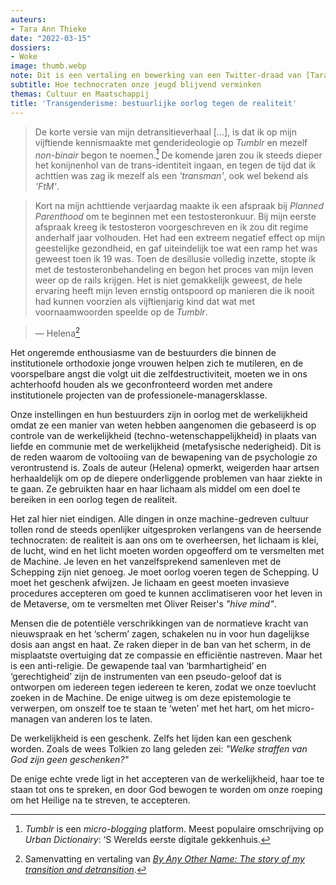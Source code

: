 ```yaml
---
auteurs:
- Tara Ann Thieke
date: "2022-03-15"
dossiers:
- Woke
image: thumb.webp
note: Dit is een vertaling en bewerking van een Twitter-draad van [Tara Ann Thieke](https://twitter.com/TaraAnnThieke).
subtitle: Hoe technocraten onze jeugd blijvend verminken
themas: Cultuur en Maatschappij
title: 'Transgenderisme: bestuurlijke oorlog tegen de realiteit'
---
```


>De korte versie van mijn detransitieverhaal [...], is dat ik op mijn vijftiende kennismaakte met genderideologie op _Tumblr_ en mezelf _non-binair_ begon te noemen.[^1] De komende jaren zou ik steeds dieper het konijnenhol van de trans-identiteit ingaan, en tegen de tijd dat ik achttien was zag ik mezelf als een _'transman'_, ook wel bekend als _'FtM'_.

>Kort na mijn achttiende verjaardag maakte ik een afspraak bij _Planned Parenthood_ om te beginnen met een testosteronkuur. Bij mijn eerste afspraak kreeg ik testosteron voorgeschreven en ik zou dit regime anderhalf jaar volhouden. Het had een extreem negatief effect op mijn geestelijke gezondheid, en gaf uiteindelijk toe wat een ramp het was geweest toen ik 19 was. Toen de desillusie volledig inzette, stopte ik met de testosteronbehandeling en begon het proces van mijn leven weer op de rails krijgen. Het is niet gemakkelijk geweest, de hele ervaring heeft mijn leven ernstig ontspoord op manieren die ik nooit had kunnen voorzien als vijftienjarig kind dat wat met voornaamwoorden speelde op de _Tumblr_.

>— Helena[^2]

Het ongeremde enthousiasme van de bestuurders die binnen de institutionele orthodoxie jonge vrouwen helpen zich te mutileren, en de voorspelbare angst die volgt uit die zelfdestructiviteit, moeten we in ons achterhoofd houden als we geconfronteerd worden met andere institutionele projecten van de professionele-managersklasse. 

Onze instellingen en hun bestuurders zijn in oorlog met de werkelijkheid omdat ze een manier van weten hebben aangenomen die gebaseerd is op controle van de werkelijkheid (techno-wetenschappelijkheid) in plaats van liefde en communie met de werkelijkheid (metafysische nederigheid). Dit is de reden waarom de voltooiing van de bewapening van de psychologie zo verontrustend is. Zoals de auteur (Helena) opmerkt, weigerden haar artsen herhaaldelijk om op de diepere onderliggende problemen van haar ziekte in te gaan. Ze gebruikten haar en haar lichaam als middel om een doel te bereiken in een oorlog tegen de realiteit.

Het zal hier niet eindigen. Alle dingen in onze machine-gedreven cultuur tollen rond de steeds openlijker uitgesproken verlangens van de heersende technocraten: de realiteit is aan ons om te overheersen, het lichaam is klei, de lucht, wind en het licht moeten worden opgeofferd om te versmelten met de Machine. Je leven en het vanzelfsprekend samenleven met de Schepping zijn niet genoeg. Je moet oorlog voeren tegen de Schepping. U moet het geschenk afwijzen. Je lichaam en geest moeten invasieve procedures accepteren om goed te kunnen acclimatiseren voor het leven in de Metaverse, om te versmelten met Oliver Reiser's _"hive mind"_.

Mensen die de potentiële verschrikkingen van de normatieve kracht van nieuwspraak en het ‘scherm’ zagen, schakelen nu in voor hun dagelijkse dosis aan angst en haat. Ze raken dieper in de ban van het scherm, in de misplaatste overtuiging dat ze compassie en efficiëntie nastreven. Maar het is een anti-religie. De gewapende taal van ‘barmhartigheid’ en ‘gerechtigheid’ zijn de instrumenten van een pseudo-geloof dat is ontworpen om iedereen tegen iedereen te keren, zodat we onze toevlucht zoeken in de Machine. De enige uitweg is om deze epistemologie te verwerpen, om onszelf toe te staan ​​te ‘weten’ met het hart, om het micro-managen van anderen los te laten.

De werkelijkheid is een geschenk. Zelfs het lijden kan een geschenk worden. Zoals de wees Tolkien zo lang geleden zei: _"Welke straffen van God zijn geen geschenken?"_

De enige echte vrede ligt in het accepteren van de werkelijkheid, haar toe te staan ​​tot ons te spreken, en door God bewogen te worden om onze roeping om het Heilige na te streven, te accepteren.


[^1]: _Tumblr_ is een _micro-blogging_ platform. Meest populaire omschrijving op _Urban Dictionairy_: ‘S Werelds eerste digitale gekkenhuis.
[^2]: Samenvatting en vertaling van _[By Any Other Name: The story of my transition and detransition](https://lacroicsz.substack.com/p/by-any-other-name)_.
